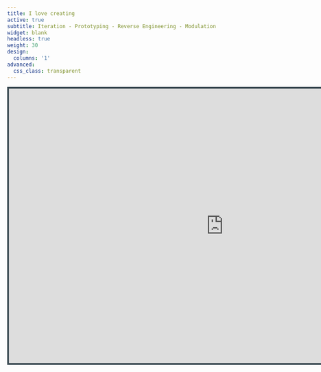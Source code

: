 ```yaml
---
title: I love creating
active: true
subtitle: Iteration - Prototyping - Reverse Engineering - Modulation
widget: blank
headless: true
weight: 30
design: 
  columns: '1'
advanced:
  css_class: transparent
---
```

<div class="video_break">
<iframe id="video_frame"
        width="1000" height="640"
        src="https://www.youtube.com/embed/zsAvdJypnj8?enablejsapi=1"
        frameborder="0"
        style="border: solid 4px #37474F"
></iframe>
</div>

<!--{{% cta cta_link="https://discordapp.com/users/102797530168844288" cta_text="Contact via Discord" %}}-->
<script>
  var tag = document.createElement('script');
  tag.id = "video_background";
  tag.src = "https://www.youtube.com/iframe_api";

  var firstScriptTag = document.getElementsByTagName('script')[0];
  firstScriptTag.parentNode.insertBefore(tag, firstScriptTag);

  var player;
  function onYouTubeIframeAPIReady() {
          player = new YT.Player('video_frame', {
          //height: '360',
          //width: '640',
          //videoId: 'zsAvdJypnj8',
          host: 'http://www.youtube-nocookie.com',//privacy mode
          playerVars: { 'controls': 0, //hide controls
                       'autohide': 1,
                       'modestbranding': 1, //hide brand
                       'showinfo': 0, //hide video info
                       'mute' : 1 //video is muted
                      },
          events: {
            'onReady': onPlayerReady,
            'onStateChange': onPlayerStateChange
          }
        });
        }
        function onPlayerReady(event) {
          goToStart(event);
        }
        function onPlayerStateChange(event) {
          var tm = player.getCurrentTime();
          if (event.data == YT.PlayerState.ENDED) {
            goToStart(event);
          }
        }
        function goToStart(event) {
          event.target.seekTo(0,1);
          player.playVideo();
        }
</script>
